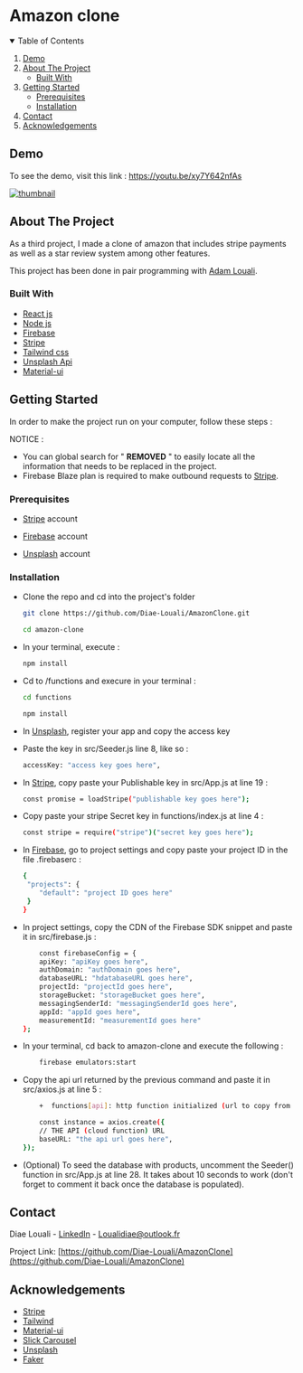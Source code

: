 # Amazon clone

<!-- TABLE OF CONTENTS -->
<details open="open">
  <summary>Table of Contents</summary>
  <ol>
    <li><a href="#demo">Demo</a></li>
    <li>
      <a href="#about-the-project">About The Project</a>
      <ul>
        <li><a href="#built-with">Built With</a></li>
      </ul>
    </li>
    <li>
      <a href="#getting-started">Getting Started</a>
      <ul>
        <li><a href="#prerequisites">Prerequisites</a></li>
        <li><a href="#installation">Installation</a></li>
      </ul>
    </li>
    <li><a href="#contact">Contact</a></li>
    <li><a href="#acknowledgements">Acknowledgements</a></li>
  </ol>
</details>


<!-- Demo -->
## Demo

To see the demo, visit this link : https://youtu.be/xy7Y642nfAs

<a href="https://youtu.be/xy7Y642nfAs">![thumbnail](https://user-images.githubusercontent.com/68733361/101261741-be483980-3739-11eb-9719-8a48efda60ce.PNG)</a>




<!-- ABOUT THE PROJECT -->
## About The Project

As a third project, I made a clone of amazon that includes stripe payments as well as a star review system among other features. 

This project has been done in pair programming with [Adam Louali](https://github.com/AdamOB1290).

### Built With

* [React js](https://reactjs.org/)
* [Node js](https://nodejs.org/)
* [Firebase](https://firebase.com/)
* [Stripe](https://stripe.com/)
* [Tailwind css](https://tailwindcss.com/)
* [Unsplash Api](https://unsplash.com/developers/)
* [Material-ui](https://material-ui.com/)


<!-- GETTING STARTED -->
## Getting Started

In order to make the project run on your computer, follow these steps :

NOTICE : 
* You can global search for " ****REMOVED**** " to easily locate all the information that needs to be replaced in the project.
* Firebase Blaze plan is required to make outbound requests to [Stripe](https://stripe.com/).


### Prerequisites

* [Stripe](https://stripe.com/) account

* [Firebase](https://firebase.google.com/) account

* [Unsplash](https://unsplash.com/developers) account


### Installation

* Clone the repo and cd into the project's folder

   ```sh
   git clone https://github.com/Diae-Louali/AmazonClone.git
   ```
   ```sh
   cd amazon-clone
   ```

* In your terminal, execute :

   ```sh
   npm install
   ```

* Cd to /functions and execure in your terminal :

   ```sh
   cd functions
   ```
   ```sh
   npm install
   ```

* In [Unsplash](https://unsplash.com/developers), register your app and copy the access key

* Paste the key in src/Seeder.js line 8, like so :

    ```sh
    accessKey: "access key goes here",
    ```
    
* In [Stripe](https://stripe.com/), copy paste your Publishable key in src/App.js at line 19 :

    ```sh
    const promise = loadStripe("publishable key goes here");
    ```

* Copy paste your stripe Secret key in functions/index.js at line 4 :

    ```sh
    const stripe = require("stripe")("secret key goes here");
    ```

* In [Firebase](https://firebase.google.com/), go to project settings and copy paste your project ID in the file .firebaserc :

    ```sh
    {
     "projects": {
     	"default": "project ID goes here"
     }
    }
    ```
* In project settings, copy the CDN of the Firebase SDK snippet and paste it in src/firebase.js :

    ```sh
    	const firebaseConfig = {
  		apiKey: "apiKey goes here",
  		authDomain: "authDomain goes here",
  		databaseURL: "hdatabaseURL goes here",
  		projectId: "projectId goes here",
  		storageBucket: "storageBucket goes here",
  		messagingSenderId: "messagingSenderId goes here",
  		appId: "appId goes here",
  		measurementId: "measurementId goes here"
	};
    ```	

* In your terminal, cd back to amazon-clone and execute the following : 

    ```sh
    	firebase emulators:start
    ```	

* Copy the api url returned by the previous command and paste it in src/axios.js at line 5 :

    ```sh
    	+  functions[api]: http function initialized (url to copy from the terminal).
    ```	

    ```sh
    	const instance = axios.create({
  		// THE API (cloud function) URL
  		baseURL: "the api url goes here",
	});
    ```	

* (Optional) To seed the database with products, uncomment the Seeder() function in src/App.js at line 28.
 It takes about 10 seconds to work (don't forget to comment it back once the database is populated).

<!-- CONTACT -->
## Contact

Diae Louali - [LinkedIn](https://www.linkedin.com/in/diae-louali-895b2b127/) - Loualidiae@outlook.fr

Project Link: [https://github.com/Diae-Louali/AmazonClone](https://github.com/Diae-Louali/AmazonClone)



<!-- ACKNOWLEDGEMENTS -->
## Acknowledgements
* [Stripe](https://stripe.com/)
* [Tailwind](https://tailwindcss.com/)
* [Material-ui](https://material-ui.com/)
* [Slick Carousel](https://kenwheeler.github.io/slick/)
* [Unsplash](https://unsplash.com/developers)
* [Faker](https://github.com/fzaninotto/Faker)

